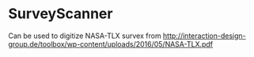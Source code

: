 # SurveyScanner
Can be used to digitize NASA-TLX survex from http://interaction-design-group.de/toolbox/wp-content/uploads/2016/05/NASA-TLX.pdf

